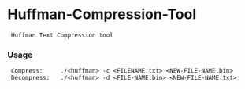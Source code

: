 # Huffman-Compression-Tool
     Huffman Text Compression tool


### Usage
     Compress:     ./<huffman> -c <FILENAME.txt> <NEW-FILE-NAME.bin>
     Decompress:   ./<huffman> -d <FILE-NAME.bin> <NEW-FILE-NAME.txt>
